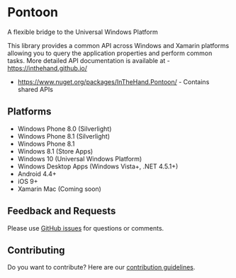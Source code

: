 # Pontoon
A flexible bridge to the Universal Windows Platform

This library provides a common API across Windows and Xamarin platforms allowing you to query the application properties and perform common tasks. More detailed API documentation is available at - https://inthehand.github.io/

- https://www.nuget.org/packages/InTheHand.Pontoon/ - Contains shared APIs

## Platforms
- Windows Phone 8.0 (Silverlight)
- Windows Phone 8.1 (Silverlight)
- Windows Phone 8.1
- Windows 8.1 (Store Apps)
- Windows 10 (Universal Windows Platform)
- Windows Desktop Apps (Windows Vista+, .NET 4.5.1+)
- Android 4.4+
- iOS 9+
- Xamarin Mac (Coming soon)

## Feedback and Requests
Please use [GitHub issues](https://github.com/inthehand/Pontoon/issues) for questions or comments.

## Contributing
Do you want to contribute? Here are our [contribution guidelines](https://github.com/inthehand/Pontoon/blob/master/Contributing.md).